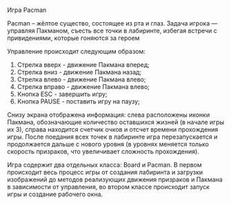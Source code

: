 Игра Pacman 

Pacman – жёлтое существо, состоящее из рта и глаз.
Задача игрока — управляя Пакманом, съесть все точки в лабиринте, избегая встречи с привидениями, которые гоняются за героем

Управление происходит следующим образом:
   1. Стрелка вверх - движение Пакмана вперед;
   2. Стрелка вниз - движение Пакмана назад;
   3. Стрелка влево - движение Пакмана влево;
   4. Стрелка вправо - движение Пакмана влево;
   5. Кнопка ESC - завершить игру;
   6. Кнопка PAUSE - поставить игру на паузу;

Снизу экрана отображена информация: слева расположены иконки Пакмана, обозначающие количество оставшихся жизней (в начале игры их 3), справа находится счетчик очков и отсчет времени прохождения игры.
После поедания всех точек в лабиринте игра перезапускается и продолжается дальше с нового уровня (в уровнях меняется только скорость призраков, что увеличивает сложность прохождения).

Игра содержит два отдельных класса: Board и Pacman. В первом происходит весь процесс игры от создания лабиринта и загрузки изображений до методов реализующих движения призраков и Пакмана в зависимости от управления, во втором классе происходит запуск игры и создание рабочего окна.